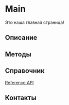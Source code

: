 # Main

Это наша главная страница!

## Описание

## Методы

## Справочник

[Reference API](https://api.documentant.io/editor/)

## Контакты
